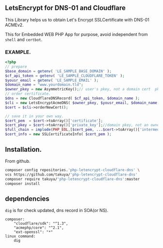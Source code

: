 ## LetsEncrypt for DNS-01 and Cloudflare

This Library helps us to obtain Let's Encrypt SSLCertificate with DNS-01 ACMEv2.

This for Embedded WEB PHP App for purpose, avoid independent from `shell` and `certbot`.   

### EXAMPLE.

```php
<?php
// prepare 
$base_domain = getenv( 'LE_SAMPLE_BASE_DOMAIN' );
$cf_api_token = getenv( 'LE_SAMPLE_CLOUDFLARE_TOKEN' );
$yousr_email = getenv( 'LE_SAMPLE_EMAIL' );
$domain_name = "www.yourdomain.tld";
$owner_pkey = new AsymmetricKey();// user's pkey, not a domain cert  pkey.
// order certificate.
$dns = new CloudflareDNSRecord( $cf_api_token, $domain_name );
$cli = new LetsEncryptAcmeDNS( $owner_pkey, $yousr_email, $domain_name, $dns );
$cert = $cli->orderNewCert();

// save it in your own way.
$cert_pem  = $cert->toArray()['certificate'];
$cert_pkey = $cert->toArray()['private_key'];//domain pkey, not an owner's key.
$full_chain = implode(PHP_EOL,[$cert_pem, ...$cert->toArray()['intermediates']]);
$cert_info = new SSLCertificateInfo( $cert_pem );
```

## Installation.

From github.
```bash
composer config repositories.'php-letencrypt-cloudflare-dns' \
vcs https://github.com/takuya/'php-letencrypt-cloudflare-dns'  
composer require takuya/'php-letencrypt-cloudflare-dns':master
composer install
```



## dependencies

`dig` is for check updated, dns record in SOA(or NS).

```
composer:
    "cloudflare/sdk": "^1.3",
    "acmephp/core": "^2.1",
    "ext-openssl": "*"
linux command: 
    dig
```

